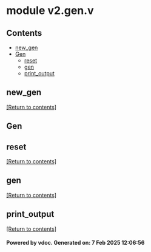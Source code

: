 # module v2.gen.v


## Contents
- [new_gen](#new_gen)
- [Gen](#Gen)
  - [reset](#reset)
  - [gen](#gen)
  - [print_output](#print_output)

## new_gen
[[Return to contents]](#Contents)

## Gen
## reset
[[Return to contents]](#Contents)

## gen
[[Return to contents]](#Contents)

## print_output
[[Return to contents]](#Contents)

#### Powered by vdoc. Generated on: 7 Feb 2025 12:06:56
